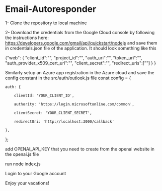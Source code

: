 # Email-Autoresponder

1- Clone the repository to local machine

2- Download the credentials from the Google Cloud console by following the instructions here: 
https://developers.google.com/gmail/api/quickstart/nodejs  and save them in credentials.json file of the application. It should look something like this

{"web":
    {
        "client_id":"",
        "project_id":"",
        "auth_uri":"",
        "token_uri":"",
        "auth_provider_x509_cert_url":"",
        "client_secret":"",
        "redirect_uris":[""]
    }
}

Similarly setup an Azure app registration in the Azure cloud and save the config constant in the src/auth/outlook.js file
const config = {

    auth: {

        clientId: 'YOUR_CLIENT_ID',

        authority: 'https://login.microsoftonline.com/common',

        clientSecret: 'YOUR_CLIENT_SECRET',

        redirectUri: 'http://localhost:3000/callback'

    },

};

add OPENAI_API_KEY that you need to create from the openai website in the openai.js file

run node index.js

Login to your Google account

Enjoy your vacations!
